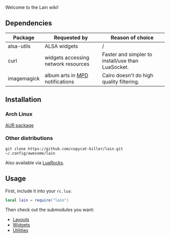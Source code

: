 Welcome to the Lain wiki!

Dependencies
------------------

Package | Requested by | Reason of choice
--- | --- | ---
alsa-utils | ALSA widgets | /
curl | widgets accessing network resources | Faster and simpler to install/use than LuaSocket.
imagemagick | album arts in [MPD](https://github.com/copycat-killer/lain/wiki/mpd) notifications | Cairo doesn't do high quality filtering.

Installation
---------------

### Arch Linux

[AUR package](https://aur.archlinux.org/packages/lain-git/)

### Other distributions

```shell
git clone https://github.com/copycat-killer/lain.git ~/.config/awesome/lain
```

Also available via [LuaRocks](https://luarocks.org/modules/aajjbb/lain).

Usage
--------

First, include it into your `rc.lua`:

```lua
local lain = require("lain")
```

Then check out the submodules you want:

- [Layouts](https://github.com/copycat-killer/lain/wiki/Layouts)
- [Widgets](https://github.com/copycat-killer/lain/wiki/Widgets)
- [Utilities](https://github.com/copycat-killer/lain/wiki/Utilities)